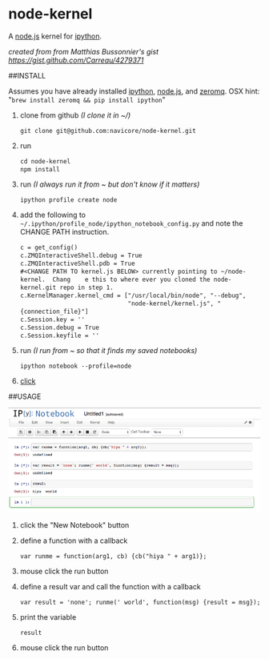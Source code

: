 node-kernel
===========

A [node.js](http://nodejs.org/) kernel for [ipython](http://ipython.org/).

_created from from Matthias Bussonnier's gist https://gist.github.com/Carreau/4279371_

##INSTALL

Assumes you have already installed [ipython](http://ipython.org), [node.js](http://nodejs.org), and [zeromq](http://zeromq.org/). OSX hint: "`brew install zeromq && pip install ipython`"

1. clone from github _(I clone it in ~/)_
    ```    
    git clone git@github.com:navicore/node-kernel.git
    ```    

1. run 
    ```
    cd node-kernel
    npm install
    ```
1. run _(I always run it from ~ but don't know if it matters)_
    ```
    ipython profile create node
    ```

1. add the following to `~/.ipython/profile_node/ipython_notebook_config.py` and note the CHANGE PATH instruction.
    ```
    c = get_config()
    c.ZMQInteractiveShell.debug = True
    c.ZMQInteractiveShell.pdb = True
    #<CHANGE PATH TO kernel.js BELOW> currently pointing to ~/node-kernel.  Chang    e this to where ever you cloned the node-kernel.git repo in step 1.
    c.KernelManager.kernel_cmd = ["/usr/local/bin/node", "--debug",
                                  "node-kernel/kernel.js", "{connection_file}"]
    c.Session.key = ''
    c.Session.debug = True
    c.Session.keyfile = ''
    ```

1. run _(I run from ~ so that it finds my saved notebooks)_
    ```
    ipython notebook --profile=node
    ```

1. [click](http://localhost:8888)

##USAGE

![node-kernel demo](images/node-kernel-screen.png)

1. click the "New Notebook" button

1. define a function with a callback
    ```
    var runme = function(arg1, cb) {cb("hiya " + arg1)};
    ```

1. mouse click the run button

1. define a result var and call the function with a callback
    ```
    var result = 'none'; runme(' world', function(msg) {result = msg});
    ```

1. print the variable
    ```
    result
    ```

1. mouse click the run button

